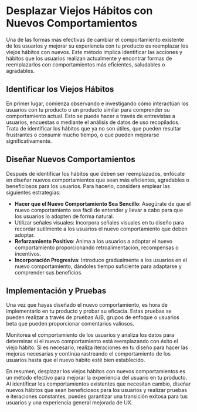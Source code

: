 # Desplazar Viejos Hábitos con Nuevos Comportamientos

Una de las formas más efectivas de cambiar el comportamiento existente de los usuarios y mejorar su experiencia con tu producto es reemplazar los viejos hábitos con nuevos. Este método implica identificar las acciones y hábitos que los usuarios realizan actualmente y encontrar formas de reemplazarlos con comportamientos más eficientes, saludables o agradables.

## Identificar los Viejos Hábitos

En primer lugar, comienza observando e investigando cómo interactúan los usuarios con tu producto o un producto similar para comprender su comportamiento actual. Esto se puede hacer a través de entrevistas a usuarios, encuestas o mediante el análisis de datos de uso recopilados. Trata de identificar los hábitos que ya no son útiles, que pueden resultar frustrantes o consumir mucho tiempo, o que pueden mejorarse significativamente.

## Diseñar Nuevos Comportamientos

Después de identificar los hábitos que deben ser reemplazados, enfócate en diseñar nuevos comportamientos que sean más eficientes, agradables o beneficiosos para los usuarios. Para hacerlo, considera emplear las siguientes estrategias:

- **Hacer que el Nuevo Comportamiento Sea Sencillo**: Asegúrate de que el nuevo comportamiento sea fácil de entender y llevar a cabo para que los usuarios lo adopten de forma natural.
- Utilizar señales visuales: Incorpora señales visuales en tu diseño para recordar sutilmente a los usuarios el nuevo comportamiento que deben adoptar.
- **Reforzamiento Positivo**: Anima a los usuarios a adoptar el nuevo comportamiento proporcionando retroalimentación, recompensas o incentivos.
- **Incorporación Progresiva**: Introduce gradualmente a los usuarios en el nuevo comportamiento, dándoles tiempo suficiente para adaptarse y comprender sus beneficios.

## Implementación y Pruebas

Una vez que hayas diseñado el nuevo comportamiento, es hora de implementarlo en tu producto y probar su eficacia. Estas pruebas se pueden realizar a través de pruebas A/B, grupos de enfoque o usuarios beta que pueden proporcionar comentarios valiosos.

Monitorea el comportamiento de los usuarios y analiza los datos para determinar si el nuevo comportamiento está reemplazando con éxito el viejo hábito. Si es necesario, realiza iteraciones en tu diseño para hacer las mejoras necesarias y continúa rastreando el comportamiento de los usuarios hasta que el nuevo hábito esté bien establecido.

En resumen, desplazar los viejos hábitos con nuevos comportamientos es un método efectivo para mejorar la experiencia del usuario en tu producto. Al identificar los comportamientos existentes que necesitan cambio, diseñar nuevos hábitos que sean beneficiosos para los usuarios y realizar pruebas e iteraciones constantes, puedes garantizar una transición exitosa para tus usuarios y una experiencia general mejorada de UX.
